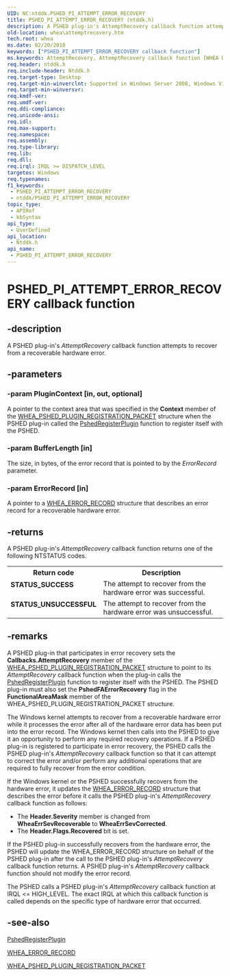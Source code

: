 ```yaml
---
UID: NC:ntddk.PSHED_PI_ATTEMPT_ERROR_RECOVERY
title: PSHED_PI_ATTEMPT_ERROR_RECOVERY (ntddk.h)
description: A PSHED plug-in's AttemptRecovery callback function attempts to recover from a recoverable hardware error.
old-location: whea\attemptrecovery.htm
tech.root: whea
ms.date: 02/20/2018
keywords: ["PSHED_PI_ATTEMPT_ERROR_RECOVERY callback function"]
ms.keywords: AttemptRecovery, AttemptRecovery callback function [WHEA Drivers and Applications], PSHED_PI_ATTEMPT_ERROR_RECOVERY, PSHED_PI_ATTEMPT_ERROR_RECOVERY callback, ntddk/AttemptRecovery, whea.attemptrecovery, whearef_e6307253-0f45-4613-b384-ad737da27031.xml
req.header: ntddk.h
req.include-header: Ntddk.h
req.target-type: Desktop
req.target-min-winverclnt: Supported in Windows Server 2008, Windows Vista SP1, and later versions of Windows.
req.target-min-winversvr: 
req.kmdf-ver: 
req.umdf-ver: 
req.ddi-compliance: 
req.unicode-ansi: 
req.idl: 
req.max-support: 
req.namespace: 
req.assembly: 
req.type-library: 
req.lib: 
req.dll: 
req.irql: IRQL >= DISPATCH_LEVEL
targetos: Windows
req.typenames: 
f1_keywords:
 - PSHED_PI_ATTEMPT_ERROR_RECOVERY
 - ntddk/PSHED_PI_ATTEMPT_ERROR_RECOVERY
topic_type:
 - APIRef
 - kbSyntax
api_type:
 - UserDefined
api_location:
 - Ntddk.h
api_name:
 - PSHED_PI_ATTEMPT_ERROR_RECOVERY
---
```


# PSHED_PI_ATTEMPT_ERROR_RECOVERY callback function


## -description

A PSHED plug-in's <i>AttemptRecovery</i> callback function attempts to recover from a recoverable hardware error.

## -parameters

### -param PluginContext [in, out, optional]


A pointer to the context area that was specified in the <b>Context</b> member of the <a href="/windows-hardware/drivers/ddi/ntddk/ns-ntddk-_whea_pshed_plugin_registration_packet">WHEA_PSHED_PLUGIN_REGISTRATION_PACKET</a> structure when the PSHED plug-in called the <a href="/windows-hardware/drivers/ddi/ntddk/nf-ntddk-pshedregisterplugin">PshedRegisterPlugin</a> function to register itself with the PSHED.

### -param BufferLength [in]


The size, in bytes, of the error record that is pointed to by the <i>ErrorRecord</i> parameter.

### -param ErrorRecord [in]


A pointer to a <a href="/windows-hardware/drivers/ddi/ntddk/ns-ntddk-_whea_error_record">WHEA_ERROR_RECORD</a> structure that describes an error record for a recoverable hardware error.

## -returns

A PSHED plug-in's <i>AttemptRecovery</i> callback function returns one of the following NTSTATUS codes.

<table>
<tr>
<th>Return code</th>
<th>Description</th>
</tr>
<tr>
<td width="40%">
<dl>
<dt><b>STATUS_SUCCESS</b></dt>
</dl>
</td>
<td width="60%">
The attempt to recover from the hardware error was successful.

</td>
</tr>
<tr>
<td width="40%">
<dl>
<dt><b>STATUS_UNSUCCESSFUL</b></dt>
</dl>
</td>
<td width="60%">
The attempt to recover from the hardware error was unsuccessful.

</td>
</tr>
</table>

## -remarks

A PSHED plug-in that participates in error recovery sets the <b>Callbacks.AttemptRecovery</b> member of the <a href="/windows-hardware/drivers/ddi/ntddk/ns-ntddk-_whea_pshed_plugin_registration_packet">WHEA_PSHED_PLUGIN_REGISTRATION_PACKET</a> structure to point to its <i>AttemptRecovery</i> callback function when the plug-in calls the <a href="/windows-hardware/drivers/ddi/ntddk/nf-ntddk-pshedregisterplugin">PshedRegisterPlugin</a> function to register itself with the PSHED. The PSHED plug-in must also set the <b>PshedFAErrorRecovery</b> flag in the <b>FunctionalAreaMask</b> member of the WHEA_PSHED_PLUGIN_REGISTRATION_PACKET structure.

The Windows kernel attempts to recover from a recoverable hardware error while it processes the error after all of the hardware error data has been put into the error record. The Windows kernel then calls into the PSHED to give it an opportunity to perform any required recovery operations. If a PSHED plug-in is registered to participate in error recovery, the PSHED calls the PSHED plug-in's <i>AttemptRecovery</i> callback function so that it can attempt to correct the error and/or perform any additional operations that are required to fully recover from the error condition.

If the Windows kernel or the PSHED successfully recovers from the hardware error, it updates the <a href="/windows-hardware/drivers/ddi/ntddk/ns-ntddk-_whea_error_record">WHEA_ERROR_RECORD</a> structure that describes the error before it calls the PSHED plug-in's <i>AttemptRecovery</i> callback function as follows: 

<ul>
<li>
The <b>Header.Severity</b> member is changed from <b>WheaErrSevRecoverable</b> to <b>WheaErrSevCorrected</b>.

</li>
<li>
The <b>Header.Flags.Recovered</b> bit is set.

</li>
</ul>
If the PSHED plug-in successfully recovers from the hardware error, the PSHED will update the WHEA_ERROR_RECORD structure on behalf of the PSHED plug-in after the call to the PSHED plug-in's <i>AttemptRecovery</i> callback function returns. A PSHED plug-in's <i>AttemptRecovery</i> callback function should not modify the error record.

The PSHED calls a PSHED plug-in's <i>AttemptRecovery</i> callback function at IRQL <= HIGH_LEVEL. The exact IRQL at which this callback function is called depends on the specific type of hardware error that occurred.

## -see-also

<a href="/windows-hardware/drivers/ddi/ntddk/nf-ntddk-pshedregisterplugin">PshedRegisterPlugin</a>



<a href="/windows-hardware/drivers/ddi/ntddk/ns-ntddk-_whea_error_record">WHEA_ERROR_RECORD</a>



<a href="/windows-hardware/drivers/ddi/ntddk/ns-ntddk-_whea_pshed_plugin_registration_packet">WHEA_PSHED_PLUGIN_REGISTRATION_PACKET</a>

